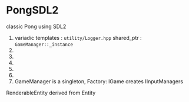 # PongSDL2
classic Pong using SDL2

1) variadic templates : `utility/Logger.hpp`
shared_ptr : `GameManager::_instance`
2)
3)
4)
5)
6)
7) GameManager is a singleton, Factory: IGame creates IInputManagers

RenderableEntity derived from Entity 